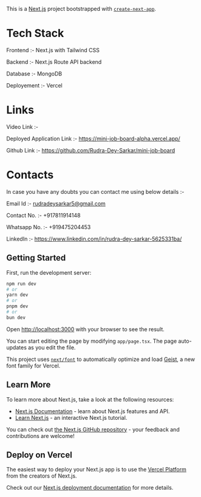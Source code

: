 This is a [Next.js](https://nextjs.org) project bootstrapped with [`create-next-app`](https://nextjs.org/docs/app/api-reference/cli/create-next-app).

# Tech Stack
Frontend :- Next.js with Tailwind CSS

Backend :- Next.js Route API backend

Database :- MongoDB

Deployement :- Vercel

# Links
Video Link :-
 

Deployed Application Link :- https://mini-job-board-alpha.vercel.app/

Github Link :- https://github.com/Rudra-Dey-Sarkar/mini-job-board

# Contacts
In case you have any doubts you can contact me using below details :- 

Email Id :- rudradeysarkar5@gmail.com 

Contact No. :- +917811914148 

Whatsapp No. :- +919475204453 

LinkedIn :- https://www.linkedin.com/in/rudra-dey-sarkar-5625331ba/

## Getting Started

First, run the development server:

```bash
npm run dev
# or
yarn dev
# or
pnpm dev
# or
bun dev
```

Open [http://localhost:3000](http://localhost:3000) with your browser to see the result.

You can start editing the page by modifying `app/page.tsx`. The page auto-updates as you edit the file.

This project uses [`next/font`](https://nextjs.org/docs/app/building-your-application/optimizing/fonts) to automatically optimize and load [Geist](https://vercel.com/font), a new font family for Vercel.

## Learn More

To learn more about Next.js, take a look at the following resources:

- [Next.js Documentation](https://nextjs.org/docs) - learn about Next.js features and API.
- [Learn Next.js](https://nextjs.org/learn) - an interactive Next.js tutorial.

You can check out [the Next.js GitHub repository](https://github.com/vercel/next.js) - your feedback and contributions are welcome!

## Deploy on Vercel

The easiest way to deploy your Next.js app is to use the [Vercel Platform](https://vercel.com/new?utm_medium=default-template&filter=next.js&utm_source=create-next-app&utm_campaign=create-next-app-readme) from the creators of Next.js.

Check out our [Next.js deployment documentation](https://nextjs.org/docs/app/building-your-application/deploying) for more details.
